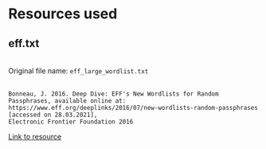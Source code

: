 # Resources used

## eff.txt

<br>Original file name: `eff_large_wordlist.txt`<br><br>

    Bonneau, J. 2016. Deep Dive: EFF's New Wordlists for Random Passphrases, available online at:
    https://www.eff.org/deeplinks/2016/07/new-wordlists-random-passphrases [accessed on 28.03.2021], 
    Electronic Frontier Foundation 2016

[Link to resource](https://www.eff.org/deeplinks/2016/07/new-wordlists-random-passphrases)
